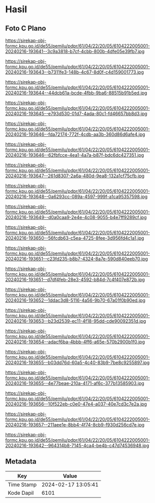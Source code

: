 # Hasil

## Foto C Plano

https://sirekap-obj-formc.kpu.go.id/de55/pemilu/pdpr/61/04/22/20/05/6104222005001-20240216-193641--3c9a3818-b7cf-4cbb-800b-4dfe05e39fb7.jpg

https://sirekap-obj-formc.kpu.go.id/de55/pemilu/pdpr/61/04/22/20/05/6104222005001-20240216-193643--b7311fe3-148b-4c67-8d0f-c4d159001773.jpg

https://sirekap-obj-formc.kpu.go.id/de55/pemilu/pdpr/61/04/22/20/05/6104222005001-20240216-193644--44dcb61a-bcde-4fbb-9ba6-88515b91b5ed.jpg

https://sirekap-obj-formc.kpu.go.id/de55/pemilu/pdpr/61/04/22/20/05/6104222005001-20240216-193645--e793d530-01d7-4ada-80c1-fd46657bb8d3.jpg

https://sirekap-obj-formc.kpu.go.id/de55/pemilu/pdpr/61/04/22/20/05/6104222005001-20240216-193646--fda72174-772f-4cdb-aa3b-360d86d6afe4.jpg

https://sirekap-obj-formc.kpu.go.id/de55/pemilu/pdpr/61/04/22/20/05/6104222005001-20240216-193646--62fbfcce-4ea1-4a7a-b87f-bdc6dc427351.jpg

https://sirekap-obj-formc.kpu.go.id/de55/pemilu/pdpr/61/04/22/20/05/6104222005001-20240216-193647--261d8307-2a6a-480d-9ea8-132a1cf75cfb.jpg

https://sirekap-obj-formc.kpu.go.id/de55/pemilu/pdpr/61/04/22/20/05/6104222005001-20240216-193648--0a6293cc-089a-4597-999f-a1ca95357598.jpg

https://sirekap-obj-formc.kpu.go.id/de55/pemilu/pdpr/61/04/22/20/05/6104222005001-20240216-193649--d0a0caa9-2e4e-4c08-9055-b4e7ff9289cf.jpg

https://sirekap-obj-formc.kpu.go.id/de55/pemilu/pdpr/61/04/22/20/05/6104222005001-20240216-193650--56fcdb63-c5ea-4725-8fee-3d956fd4c1a1.jpg

https://sirekap-obj-formc.kpu.go.id/de55/pemilu/pdpr/61/04/22/20/05/6104222005001-20240216-193651--c23fd235-b8b7-4324-8a7e-590d840eeb70.jpg

https://sirekap-obj-formc.kpu.go.id/de55/pemilu/pdpr/61/04/22/20/05/6104222005001-20240216-193651--d7df4feb-28e3-4592-b84d-7c4f407e872b.jpg

https://sirekap-obj-formc.kpu.go.id/de55/pemilu/pdpr/61/04/22/20/05/6104222005001-20240216-193652--1ddac3d8-5116-4a56-9b70-67a01f0b90ed.jpg

https://sirekap-obj-formc.kpu.go.id/de55/pemilu/pdpr/61/04/22/20/05/6104222005001-20240216-193653--b23d2539-ec11-4f18-95dd-cde90092351d.jpg

https://sirekap-obj-formc.kpu.go.id/de55/pemilu/pdpr/61/04/22/20/05/6104222005001-20240216-193654--adacf6ba-4bbb-4ff6-a65e-570b2900b1f0.jpg

https://sirekap-obj-formc.kpu.go.id/de55/pemilu/pdpr/61/04/22/20/05/6104222005001-20240216-193655--b03dd76d-60a5-4c40-83b9-7be8c9255897.jpg

https://sirekap-obj-formc.kpu.go.id/de55/pemilu/pdpr/61/04/22/20/05/6104222005001-20240216-193655--4e77beae-210a-4171-af6c-377b13585903.jpg

https://sirekap-obj-formc.kpu.go.id/de55/pemilu/pdpr/61/04/22/20/05/6104222005001-20240216-193656--10f522eb-c0e0-47e4-a037-40e7cd3c7e2a.jpg

https://sirekap-obj-formc.kpu.go.id/de55/pemilu/pdpr/61/04/22/20/05/6104222005001-20240216-193657--211aee1e-8bb4-4f74-8cb9-f930d256cd7e.jpg

https://sirekap-obj-formc.kpu.go.id/de55/pemilu/pdpr/61/04/22/20/05/6104222005001-20240216-193642--964314b8-7145-4ca4-be4b-c47d74536948.jpg


## Metadata

| Key        | Value               |
| ---------- | ------------------- |
| Time Stamp | 2024-02-17 13:05:41 |
| Kode Dapil | 6101                |



